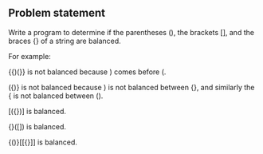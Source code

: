 
## Problem statement

Write a program to determine if the parentheses \(\), the brackets \[\], and the braces \{\} of a string are balanced.

For example:

\{\{\)\(\}\} is not balanced because \) comes before \(.

\(\{\)\} is not balanced because \) is not balanced between \{\}, and similarly the \{ is not balanced between \(\).

\[\(\{\}\)\] is balanced.

\{\}\(\[\]\) is balanced.

\{\(\)\}\[\[\{\}\]\] is balanced.